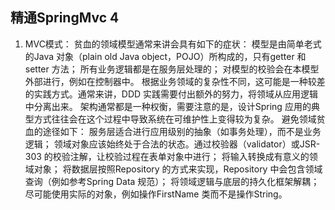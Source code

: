 ## 精通SpringMvc 4

1. MVC模式：
  贫血的领域模型通常来讲会具有如下的症状：
    模型是由简单老式的Java 对象（plain old Java object，POJO）所构成的，只有getter 和setter 方法；
    所有业务逻辑都是在服务层处理的；
    对模型的校验会在本模型外部进行，例如在控制器中。
  根据业务领域的复杂性不同，这可能是一种较差的实践方式。通常来讲，DDD 实践需要付出额外的努力，将领域从应用逻辑中分离出来。
  架构通常都是一种权衡，需要注意的是，设计Spring 应用的典型方式往往会在这个过程中导致系统在可维护性上变得较为复杂。
  避免领域贫血的途径如下：
    服务层适合进行应用级别的抽象（如事务处理），而不是业务逻辑；
    领域对象应该始终处于合法的状态。通过校验器（validator）或JSR-303 的校验注解，让校验过程在表单对象中进行；
    将输入转换成有意义的领域对象；
    将数据层按照Repository 的方式来实现，Repository 中会包含领域查询（例如参考Spring Data 规范）；
    将领域逻辑与底层的持久化框架解耦；
    尽可能使用实际的对象，例如操作FirstName 类而不是操作String。
